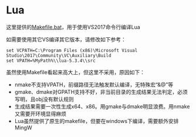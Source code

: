 ﻿# Lua

这里提供的[Makefile.bat](./Makefile.bat)，用于使用VS2017命令行编译Lua

如需要使用其它VS编译其它版本，请修改如下参考：

    set VCPATH=C:\Program Files (x86)\Microsoft Visual Studio\2017\Community\VC\Auxiliary\Build
    set VPATH=%MyPath%\\lua-5.3.4\\src

虽然使用Makefile看起来高大上，但这里不采用，原因如下：
- nmake不支持VPATH，前缀路径无法触发默认编译，无特殊宏“&@”等
- gmake、dmake对GPATH支持不好，非当前目录的生成结果无法判定，必须写明，且obj没有默认规则
- 生成结果需要一次性生成x64、x86。用gmake与dmake明显浪费。用nmake又需要开环境显得麻烦
- Lua虽然提供了原生的makefile，但要在windows下编译，需要额外安排MingW